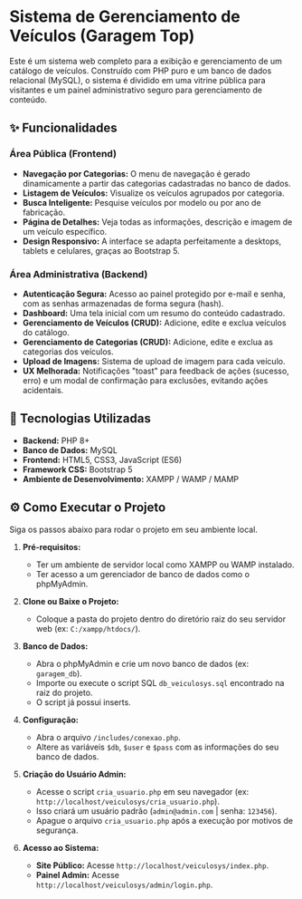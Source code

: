 # Sistema de Gerenciamento de Veículos (Garagem Top)

Este é um sistema web completo para a exibição e gerenciamento de um catálogo de veículos. Construído com PHP puro e um banco de dados relacional (MySQL), o sistema é dividido em uma vitrine pública para visitantes e um painel administrativo seguro para gerenciamento de conteúdo.

## ✨ Funcionalidades

###  Área Pública (Frontend)
-   **Navegação por Categorias:** O menu de navegação é gerado dinamicamente a partir das categorias cadastradas no banco de dados.
-   **Listagem de Veículos:** Visualize os veículos agrupados por categoria.
-   **Busca Inteligente:** Pesquise veículos por modelo ou por ano de fabricação.
-   **Página de Detalhes:** Veja todas as informações, descrição e imagem de um veículo específico.
-   **Design Responsivo:** A interface se adapta perfeitamente a desktops, tablets e celulares, graças ao Bootstrap 5.

### Área Administrativa (Backend)
-   **Autenticação Segura:** Acesso ao painel protegido por e-mail e senha, com as senhas armazenadas de forma segura (hash).
-   **Dashboard:** Uma tela inicial com um resumo do conteúdo cadastrado.
-   **Gerenciamento de Veículos (CRUD):** Adicione, edite e exclua veículos do catálogo.
-   **Gerenciamento de Categorias (CRUD):** Adicione, edite e exclua as categorias dos veículos.
-   **Upload de Imagens:** Sistema de upload de imagem para cada veículo.
-   **UX Melhorada:** Notificações "toast" para feedback de ações (sucesso, erro) e um modal de confirmação para exclusões, evitando ações acidentais.

## 🚀 Tecnologias Utilizadas
-   **Backend:** PHP 8+
-   **Banco de Dados:** MySQL 
-   **Frontend:** HTML5, CSS3, JavaScript (ES6)
-   **Framework CSS:** Bootstrap 5
-   **Ambiente de Desenvolvimento:** XAMPP / WAMP / MAMP

## ⚙️ Como Executar o Projeto

Siga os passos abaixo para rodar o projeto em seu ambiente local.

1.  **Pré-requisitos:**
    -   Ter um ambiente de servidor local como XAMPP ou WAMP instalado.
    -   Ter acesso a um gerenciador de banco de dados como o phpMyAdmin.

2.  **Clone ou Baixe o Projeto:**
    -   Coloque a pasta do projeto dentro do diretório raiz do seu servidor web (ex: `C:/xampp/htdocs/`).

3.  **Banco de Dados:**
    -   Abra o phpMyAdmin e crie um novo banco de dados (ex: `garagem_db`).
    -   Importe ou execute o script SQL `db_veiculosys.sql` encontrado na raiz do projeto.
    -   O script já possui inserts.

4.  **Configuração:**
    -   Abra o arquivo `/includes/conexao.php`.
    -   Altere as variáveis `$db`, `$user` e `$pass` com as informações do seu banco de dados.

5.  **Criação do Usuário Admin:**
    -   Acesse o script `cria_usuario.php` em seu navegador (ex: `http://localhost/veiculosys/cria_usuario.php`).
    -   Isso criará um usuário padrão (`admin@admin.com` | senha: `123456`).
    -   Apague o arquivo `cria_usuario.php` após a execução por motivos de segurança.

6.  **Acesso ao Sistema:**
    -   **Site Público:** Acesse `http://localhost/veiculosys/index.php`.
    -   **Painel Admin:** Acesse `http://localhost/veiculosys/admin/login.php`.
